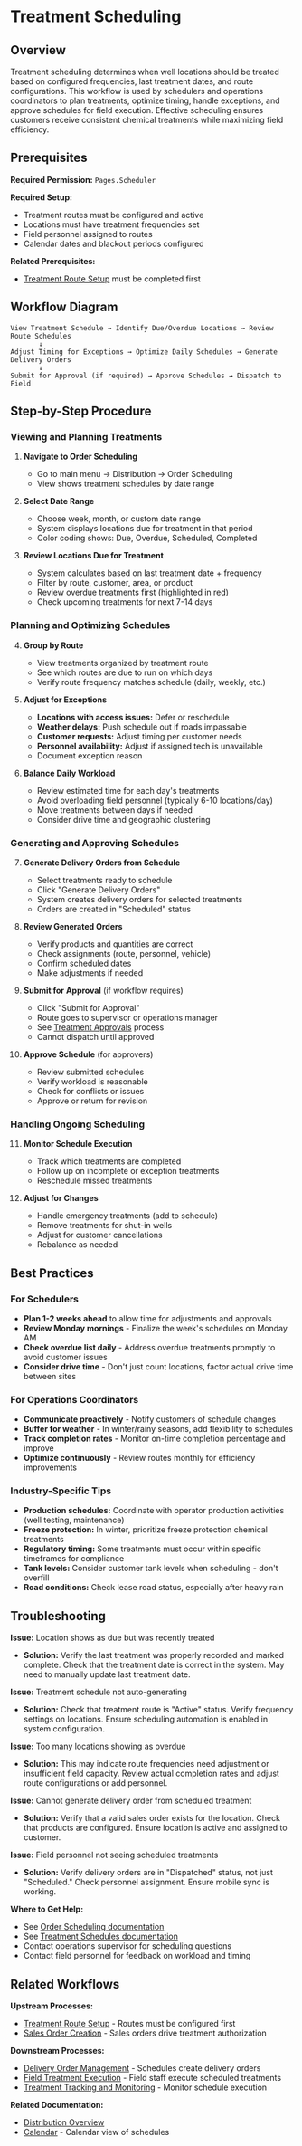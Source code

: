 # Treatment Scheduling

## Overview

Treatment scheduling determines when well locations should be treated based on configured frequencies, last treatment dates, and route configurations. This workflow is used by schedulers and operations coordinators to plan treatments, optimize timing, handle exceptions, and approve schedules for field execution. Effective scheduling ensures customers receive consistent chemical treatments while maximizing field efficiency.

## Prerequisites

**Required Permission:** `Pages.Scheduler`

**Required Setup:**
* Treatment routes must be configured and active
* Locations must have treatment frequencies set
* Field personnel assigned to routes
* Calendar dates and blackout periods configured

**Related Prerequisites:**
* [Treatment Route Setup](TreatmentRoutes.md) must be completed first

## Workflow Diagram

```
View Treatment Schedule → Identify Due/Overdue Locations → Review Route Schedules
       ↓
Adjust Timing for Exceptions → Optimize Daily Schedules → Generate Delivery Orders
       ↓
Submit for Approval (if required) → Approve Schedules → Dispatch to Field
```

## Step-by-Step Procedure

### Viewing and Planning Treatments

1. **Navigate to Order Scheduling**
   * Go to main menu → Distribution → Order Scheduling
   * View shows treatment schedules by date range

2. **Select Date Range**
   * Choose week, month, or custom date range
   * System displays locations due for treatment in that period
   * Color coding shows: Due, Overdue, Scheduled, Completed

3. **Review Locations Due for Treatment**
   * System calculates based on last treatment date + frequency
   * Filter by route, customer, area, or product
   * Review overdue treatments first (highlighted in red)
   * Check upcoming treatments for next 7-14 days

### Planning and Optimizing Schedules

4. **Group by Route**
   * View treatments organized by treatment route
   * See which routes are due to run on which days
   * Verify route frequency matches schedule (daily, weekly, etc.)

5. **Adjust for Exceptions**
   * **Locations with access issues:** Defer or reschedule
   * **Weather delays:** Push schedule out if roads impassable
   * **Customer requests:** Adjust timing per customer needs
   * **Personnel availability:** Adjust if assigned tech is unavailable
   * Document exception reason

6. **Balance Daily Workload**
   * Review estimated time for each day's treatments
   * Avoid overloading field personnel (typically 6-10 locations/day)
   * Move treatments between days if needed
   * Consider drive time and geographic clustering

### Generating and Approving Schedules

7. **Generate Delivery Orders from Schedule**
   * Select treatments ready to schedule
   * Click "Generate Delivery Orders"
   * System creates delivery orders for selected treatments
   * Orders are created in "Scheduled" status

8. **Review Generated Orders**
   * Verify products and quantities are correct
   * Check assignments (route, personnel, vehicle)
   * Confirm scheduled dates
   * Make adjustments if needed

9. **Submit for Approval** (if workflow requires)
   * Click "Submit for Approval"
   * Route goes to supervisor or operations manager
   * See [Treatment Approvals](TreatmentScheduling.md) process
   * Cannot dispatch until approved

10. **Approve Schedule** (for approvers)
    * Review submitted schedules
    * Verify workload is reasonable
    * Check for conflicts or issues
    * Approve or return for revision

### Handling Ongoing Scheduling

11. **Monitor Schedule Execution**
    * Track which treatments are completed
    * Follow up on incomplete or exception treatments
    * Reschedule missed treatments

12. **Adjust for Changes**
    * Handle emergency treatments (add to schedule)
    * Remove treatments for shut-in wells
    * Adjust for customer cancellations
    * Rebalance as needed

## Best Practices

### For Schedulers
* **Plan 1-2 weeks ahead** to allow time for adjustments and approvals
* **Review Monday mornings** - Finalize the week's schedules on Monday AM
* **Check overdue list daily** - Address overdue treatments promptly to avoid customer issues
* **Consider drive time** - Don't just count locations, factor actual drive time between sites

### For Operations Coordinators
* **Communicate proactively** - Notify customers of schedule changes
* **Buffer for weather** - In winter/rainy seasons, add flexibility to schedules
* **Track completion rates** - Monitor on-time completion percentage and improve
* **Optimize continuously** - Review routes monthly for efficiency improvements

### Industry-Specific Tips
* **Production schedules:** Coordinate with operator production activities (well testing, maintenance)
* **Freeze protection:** In winter, prioritize freeze protection chemical treatments
* **Regulatory timing:** Some treatments must occur within specific timeframes for compliance
* **Tank levels:** Consider customer tank levels when scheduling - don't overfill
* **Road conditions:** Check lease road status, especially after heavy rain

## Troubleshooting

**Issue:** Location shows as due but was recently treated
* **Solution:** Verify the last treatment was properly recorded and marked complete. Check that the treatment date is correct in the system. May need to manually update last treatment date.

**Issue:** Treatment schedule not auto-generating
* **Solution:** Check that treatment route is "Active" status. Verify frequency settings on locations. Ensure scheduling automation is enabled in system configuration.

**Issue:** Too many locations showing as overdue
* **Solution:** This may indicate route frequencies need adjustment or insufficient field capacity. Review actual completion rates and adjust route configurations or add personnel.

**Issue:** Cannot generate delivery order from scheduled treatment
* **Solution:** Verify that a valid sales order exists for the location. Check that products are configured. Ensure location is active and assigned to customer.

**Issue:** Field personnel not seeing scheduled treatments
* **Solution:** Verify delivery orders are in "Dispatched" status, not just "Scheduled." Check personnel assignment. Ensure mobile sync is working.

**Where to Get Help:**
* See [Order Scheduling documentation](../../Distribution/OrderScheduling.md)
* See [Treatment Schedules documentation](../../Distribution/Index.md)
* Contact operations supervisor for scheduling questions
* Contact field personnel for feedback on workload and timing

## Related Workflows

**Upstream Processes:**
* [Treatment Route Setup](TreatmentRoutes.md) - Routes must be configured first
* [Sales Order Creation](SalesOrders.md) - Sales orders drive treatment authorization

**Downstream Processes:**
* [Delivery Order Management](DeliveryOrders.md) - Schedules create delivery orders
* [Field Treatment Execution](FieldTreatments.md) - Field staff execute scheduled treatments
* [Treatment Tracking and Monitoring](TreatmentTracking.md) - Monitor schedule execution

**Related Documentation:**
* [Distribution Overview](../../Distribution/Index.md)
* [Calendar](../../Calendar/Index.md) - Calendar view of schedules

